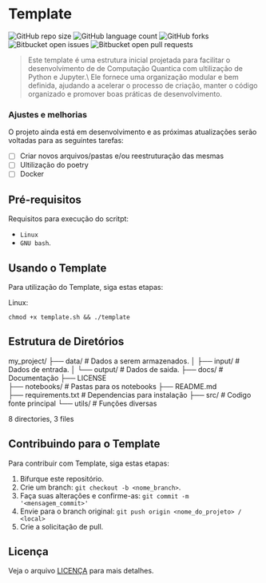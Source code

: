 # Template

![GitHub repo size](https://img.shields.io/github/repo-size/iuricode/README-template?style=for-the-badge)
![GitHub language count](https://img.shields.io/github/languages/count/iuricode/README-template?style=for-the-badge)
![GitHub forks](https://img.shields.io/github/forks/iuricode/README-template?style=for-the-badge)
![Bitbucket open issues](https://img.shields.io/bitbucket/issues/iuricode/README-template?style=for-the-badge)
![Bitbucket open pull requests](https://img.shields.io/bitbucket/pr-raw/iuricode/README-template?style=for-the-badge)


> Este template é uma estrutura inicial projetada para facilitar o desenvolvimento de de Computação Quantica com ultilização de Python e Jupyter.\\
Ele fornece uma organização modular e bem definida, ajudando a acelerar o processo de criação, manter o código organizado e promover boas práticas de desenvolvimento.

### Ajustes e melhorias

O projeto ainda está em desenvolvimento e as próximas atualizações serão voltadas para as seguintes tarefas:

- [ ] Criar novos arquivos/pastas e/ou reestruturação das mesmas 
- [ ] Ultilização do poetry 
- [ ] Docker

## Pré-requisitos

Requisitos para execução do scritpt:

- `Linux`
- `GNU bash`.

## Usando o Template

Para utilização do Template, siga estas etapas:

Linux:

```
chmod +x template.sh && ./template
```

## Estrutura de Diretórios

my_project/
├── data/		# Dados a serem armazenados.
│   ├── input/		# Dados de entrada.
│   └── output/		# Dados de saida.
├── docs/		# Documentação
├── LICENSE		
├── notebooks/		# Pastas para os notebooks
├── README.md		
├── requirements.txt	# Dependencias para instalação
├── src/		# Codigo fonte principal
└── utils/		# Funções diversas 

8 directories, 3 files


## Contribuindo para o Template

Para contribuir com Template, siga estas etapas:

1. Bifurque este repositório.
2. Crie um branch: `git checkout -b <nome_branch>`.
3. Faça suas alterações e confirme-as: `git commit -m '<mensagem_commit>'`
4. Envie para o branch original: `git push origin <nome_do_projeto> / <local>`
5. Crie a solicitação de pull.

## Licença

Veja o arquivo [LICENÇA](LICENSE.md) para mais detalhes.

